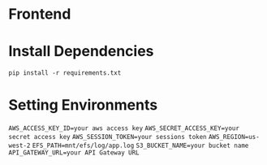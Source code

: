 # Frontend


# Install Dependencies
`pip install -r requirements.txt`

# Setting Environments
`AWS_ACCESS_KEY_ID=your aws access key`
`AWS_SECRET_ACCESS_KEY=your secret access key`
`AWS_SESSION_TOKEN=your sessions token`
`AWS_REGION=us-west-2`
`EFS_PATH=mnt/efs/log/app.log`
`S3_BUCKET_NAME=your bucket name`
`API_GATEWAY_URL=your API Gateway URL`